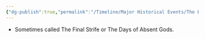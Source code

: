 ```yaml
---
{"dg-publish":true,"permalink":"/Timeline/Major Historical Events/The Hundred Year War/"}
---
```


- Sometimes called The Final Strife or The Days of Absent Gods.